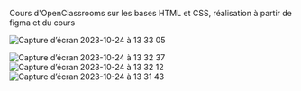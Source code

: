 Cours d'OpenClassrooms sur les bases HTML et CSS, réalisation à partir de figma et du cours

![Capture d’écran 2023-10-24 à 13 33 05](https://github.com/k1pop/HTML-CSS-OpenClassroom-2/assets/58728776/d7c2fe41-01af-4122-b55a-3483404403b5)

![Capture d’écran 2023-10-24 à 13 32 37](https://github.com/k1pop/HTML-CSS-OpenClassroom-2/assets/58728776/506078ba-68bb-4113-a9af-9aca3e451b76)
![Capture d’écran 2023-10-24 à 13 32 12](https://github.com/k1pop/HTML-CSS-OpenClassroom-2/assets/58728776/a290793e-62ac-428c-a5e8-76b01626705b)
![Capture d’écran 2023-10-24 à 13 31 43](https://github.com/k1pop/HTML-CSS-OpenClassroom-2/assets/58728776/45203da1-69bb-49b2-be06-9d7d11bdd034)
